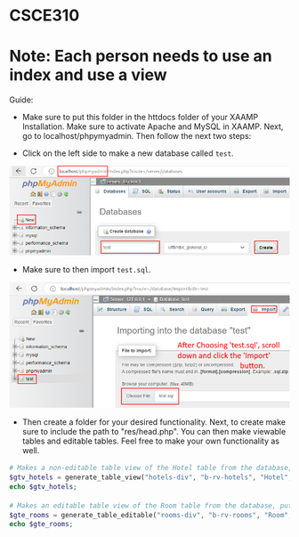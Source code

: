 # CSCE310
# Note: Each person needs to use an index and use a view
Guide:

- Make sure to put this folder in the httdocs folder of your XAAMP Installation. Make sure to activate Apache and MySQL in XAAMP. Next, go to localhost/phpymyadmin. Then follow the next two steps:

- Click on the left side to make a new database called `test`.

![Create Database](readme_guide/CreateDatabase.png "Create The Database Named 'test'")

- Make sure to then import `test.sql`.

![Import Database](readme_guide/ImportDatabase.png "Import the Database Named 'test.sql'")

- Then create a folder for your desired functionality. Next, to create make sure to include the path to "res/head.php". You can then make viewable tables and editable tables. Feel free to make your own functionality as well.

```php
# Makes a non-editable table view of the Hotel table from the database, putting it under the div named 'hotels-div' and assigns it a div of 'b-rv-hotels'.
$gtv_hotels = generate_table_view("hotels-div", "b-rv-hotels", "Hotel", "SELECT * FROM Hotel ORDER BY Hotel_ID ASC", "Inf");
echo $gtv_hotels;    

# Makes an editable table view of the Room table from the database, putting it under the div named 'rooms-div' and assigns it a div of 'b-rv-rooms'.
$gte_rooms = generate_table_editable("rooms-div", "b-rv-rooms", "Room", "SELECT * FROM Room ORDER BY Room_ID ASC", "Inf");
echo $gte_rooms;
```